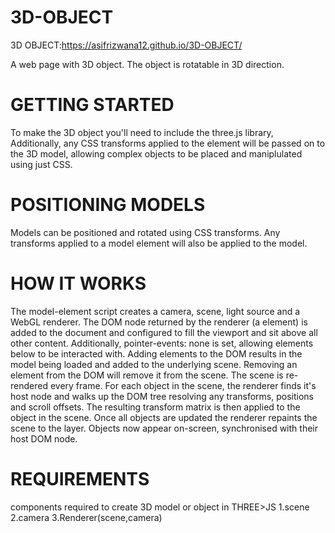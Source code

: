 # 3D-OBJECT
3D OBJECT:https://asifrizwana12.github.io/3D-OBJECT/

A web page with 3D object. The object is rotatable in 3D direction.

# GETTING STARTED

To make the 3D object you'll need to include the three.js library,
Additionally, any CSS transforms applied to the element will be passed on to the 3D model, allowing complex objects to be placed and maniplulated using just CSS.



# POSITIONING MODELS

Models can be positioned and rotated using CSS transforms. Any transforms applied to a model element will also be applied to the model.

# HOW IT WORKS

The model-element script creates a camera, scene, light source and a WebGL renderer. The DOM node returned by the renderer (a element) is added to the document and configured to fill the viewport and sit above all other content. Additionally, pointer-events: none is set, allowing elements below to be interacted with.
Adding elements to the DOM results in the model being loaded and added to the underlying scene. Removing an element from the DOM will remove it from the scene.
The scene is re-rendered every frame. For each object in the scene, the renderer finds it's host node and walks up the DOM tree resolving any transforms, positions and scroll offsets. The resulting transform matrix is then applied to the object in the scene. Once all objects are updated the renderer repaints the scene to the layer. Objects now appear on-screen, synchronised with their host DOM node.

# REQUIREMENTS

components required to create 3D model or object in THREE>JS
1.scene
2.camera
3.Renderer(scene,camera)
